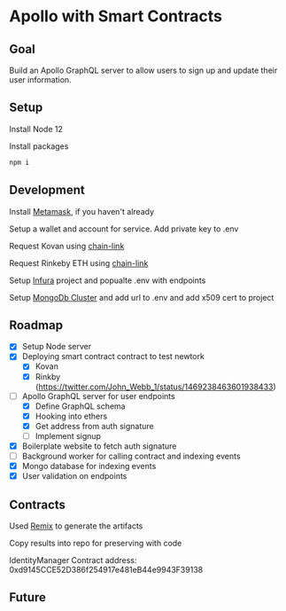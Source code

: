 # Apollo with Smart Contracts

## Goal

Build an Apollo GraphQL server to allow users to sign up and update their user information.

## Setup

Install Node 12

Install packages

```sh
npm i
```

## Development

Install [Metamask](https://metamask.io/), if you haven't already

Setup a wallet and account for service. Add private key to .env

Request Kovan using [chain-link](https://faucets.chain.link/kovan)

Request Rinkeby ETH using [chain-link](https://faucets.chain.link/rinkeby)

Setup [Infura](https://infura.io/) project and popualte .env with endpoints

Setup [MongoDb Cluster](https://www.mongodb.com/) and add url to .env and add x509 cert to project

## Roadmap

- [x] Setup Node server
- [x] Deploying smart contract contract to test newtork
  - [x] Kovan
  - [x] Rinkby (https://twitter.com/John_Webb_1/status/1469238463601938433)
- [ ] Apollo GraphQL server for user endpoints
  - [x] Define GraphQL schema
  - [x] Hooking into ethers
  - [x] Get address from auth signature
  - [ ] Implement signup
- [x] Boilerplate website to fetch auth signature
- [ ] Background worker for calling contract and indexing events
- [x] Mongo database for indexing events
- [x] User validation on endpoints

## Contracts

Used [Remix](https://remix.ethereum.org) to generate the artifacts

Copy results into repo for preserving with code

IdentityManager Contract address: 0xd9145CCE52D386f254917e481eB44e9943F39138

## Future
